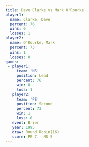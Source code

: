 ```yaml
---
title: Dave Clarke vs Mark O'Rourke
player1:              
  name: Clarke, Dave  
  percent: 76         
  wins: 0             
  losses: 1           
player2:              
  name: O'Rourke, Mark
  percent: 73         
  wins: 1             
  losses: 0           
games:
 - player1:        
     team: 'NS'    
     position: Lead
     percent: 76   
     win: 0        
     loss: 1       
   player2:          
     team: 'PE'      
     position: Second
     percent: 73     
     win: 1          
     loss: 0         
   event: Brier         
   year: 1995           
   draw: Round Robin(16)
   score: PE 7 - NS 5   
---
```

